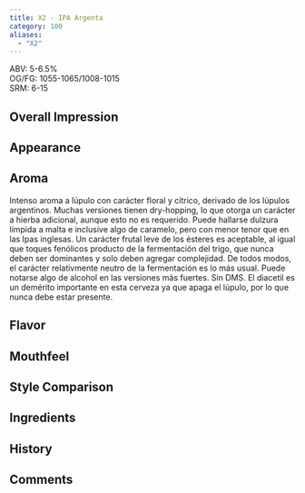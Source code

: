 ```yaml
---
title: X2 - IPA Argenta
category: 100
aliases: 
  - "X2"
---
```


ABV: 5-6.5%  
OG/FG: 1055-1065/1008-1015  
SRM: 6-15  

## Overall Impression


## Appearance


## Aroma
Intenso aroma a lúpulo con carácter floral y cítrico, derivado de los lúpulos argentinos. Muchas versiones tienen dry-hopping, lo que otorga un carácter a hierba adicional, aunque esto no es requerido. Puede hallarse dulzura límpida a malta e inclusive algo de caramelo, pero con menor tenor que en las Ipas inglesas. Un carácter frutal leve de los ésteres es aceptable, al igual que toques fenólicos producto de la fermentación del trigo, que nunca deben ser dominantes y solo deben agregar complejidad. De todos modos, el carácter relativmente neutro de la fermentación es lo más usual. Puede notarse algo de alcohol en las versiones más fuertes. Sin DMS. El diacetil es un demérito importante en esta cerveza ya que apaga el lúpulo, por lo que nunca debe estar presente.

## Flavor


## Mouthfeel


## Style Comparison


## Ingredients


## History


## Comments
